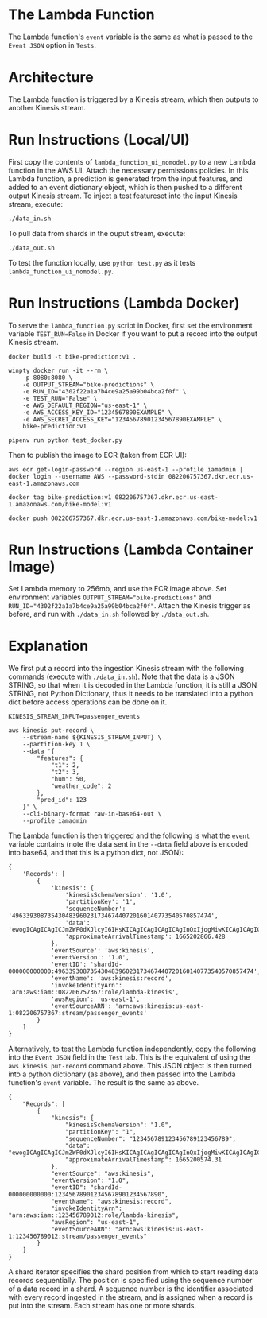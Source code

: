 # The Lambda Function
The Lambda function's `event` variable is the same as what is passed to the `Event JSON` option in `Tests`.

# Architecture
The Lambda function is triggered by a Kinesis stream, which then outputs to another Kinesis stream.

# Run Instructions (Local/UI)
First copy the contents of `lambda_function_ui_nomodel.py` to a new Lambda function in the AWS UI. Attach the necessary permissions policies. In this Lambda function, a prediction is generated from the input features, and added to an event dictionary object, which is then pushed to a different output Kinesis stream. To inject a test featureset into the input Kinesis stream, execute:
```
./data_in.sh
```

To pull data from shards in the ouput stream, execute:
```
./data_out.sh
```
To test the function locally, use `python test.py` as it tests `lambda_function_ui_nomodel.py`.

# Run Instructions (Lambda Docker)
To serve the `lambda_function.py` script in Docker, first set the environment variable `TEST_RUN=False` in Docker if you want to put a record into the output Kinesis stream. 
```
docker build -t bike-prediction:v1 .

winpty docker run -it --rm \
    -p 8080:8080 \
    -e OUTPUT_STREAM="bike-predictions" \
    -e RUN_ID="4302f22a1a7b4ce9a25a99b04bca2f0f" \
    -e TEST_RUN="False" \
    -e AWS_DEFAULT_REGION="us-east-1" \
    -e AWS_ACCESS_KEY_ID="1234567890EXAMPLE" \
    -e AWS_SECRET_ACCESS_KEY="12345678901234567890EXAMPLE" \
    bike-prediction:v1

pipenv run python test_docker.py
```

Then to publish the image to ECR (taken from ECR UI):
```
aws ecr get-login-password --region us-east-1 --profile iamadmin | docker login --username AWS --password-stdin 082206757367.dkr.ecr.us-east-1.amazonaws.com

docker tag bike-prediction:v1 082206757367.dkr.ecr.us-east-1.amazonaws.com/bike-model:v1

docker push 082206757367.dkr.ecr.us-east-1.amazonaws.com/bike-model:v1
```

# Run Instructions (Lambda Container Image)
Set Lambda memory to 256mb, and use the ECR image above. Set environment variables `OUTPUT_STREAM="bike-predictions"` and `RUN_ID="4302f22a1a7b4ce9a25a99b04bca2f0f"`. Attach the Kinesis trigger as before, and run with `./data_in.sh` followed by `./data_out.sh`.



# Explanation
We first put a record into the ingestion Kinesis stream with the following commands (execute with `./data_in.sh`). Note that the data is a JSON STRING, so that when it is decoded in the Lambda function, it is still a JSON STRING, not Python Dictionary, thus it needs to be translated into a python dict before access operations can be done on it. 
```
KINESIS_STREAM_INPUT=passenger_events

aws kinesis put-record \
    --stream-name ${KINESIS_STREAM_INPUT} \
    --partition-key 1 \
    --data '{
        "features": {
            "t1": 2,
            "t2": 3,
            "hum": 50,
            "weather_code": 2
        }, 
        "pred_id": 123
    }' \
    --cli-binary-format raw-in-base64-out \
    --profile iamadmin
```

The Lambda function is then triggered and the following is what the `event` variable contains (note the data sent in the `--data` field above is encoded into base64, and that this is a python dict, not JSON): 
```
{
    'Records': [
        {
            'kinesis': {
                'kinesisSchemaVersion': '1.0', 
                'partitionKey': '1', 
                'sequenceNumber': '49633930873543048396023173467440720160140773540570857474', 
                'data': 'ewogICAgICAgICJmZWF0dXJlcyI6IHsKICAgICAgICAgICAgInQxIjogMiwKICAgICAgICAgICAgInQyIjogMywKICAgICAgICAgICAgImh1bSI6IDUwLAogICAgICAgICAgICAid2VhdGhlcl9jb2RlIjogMgogICAgICAgIH0sIAogICAgICAgICJwcmVkX2lkIjogMTIzCiAgICB9', 
                'approximateArrivalTimestamp': 1665202866.428
            }, 
            'eventSource': 'aws:kinesis', 
            'eventVersion': '1.0', 
            'eventID': 'shardId-000000000000:49633930873543048396023173467440720160140773540570857474', 
            'eventName': 'aws:kinesis:record', 
            'invokeIdentityArn': 'arn:aws:iam::082206757367:role/lambda-kinesis', 
            'awsRegion': 'us-east-1', 
            'eventSourceARN': 'arn:aws:kinesis:us-east-1:082206757367:stream/passenger_events'
        }
    ]
}
```

Alternatively, to test the Lambda function independently, copy the following into the `Event JSON` field in the `Test` tab. This is the equivalent of using the `aws kinesis put-record` command above. This JSON object is then turned into a python dictionary (as above), and then passed into the Lambda function's `event` variable. The result is the same as above.
```
{
    "Records": [
        {
            "kinesis": {
                "kinesisSchemaVersion": "1.0",
                "partitionKey": "1",
                "sequenceNumber": "123456789123456789123456789",
                "data": "ewogICAgICAgICJmZWF0dXJlcyI6IHsKICAgICAgICAgICAgInQxIjogMiwKICAgICAgICAgICAgInQyIjogMywKICAgICAgICAgICAgImh1bSI6IDUwLAogICAgICAgICAgICAid2VhdGhlcl9jb2RlIjogMgogICAgICAgIH0sIAogICAgICAgICJwcmVkX2lkIjogMTIzCiAgICB9",
                "approximateArrivalTimestamp": 1665200574.31
            },
            "eventSource": "aws:kinesis",
            "eventVersion": "1.0",
            "eventID": "shardId-000000000000:123456789012345678901234567890",
            "eventName": "aws:kinesis:record",
            "invokeIdentityArn": "arn:aws:iam::123456789012:role/lambda-kinesis",
            "awsRegion": "us-east-1",
            "eventSourceARN": "arn:aws:kinesis:us-east-1:123456789012:stream/passenger_events"
        }
    ]
}
```

A shard iterator specifies the shard position from which to start reading data records sequentially. The position is specified using the sequence number of a data record in a shard. A sequence number is the identifier associated with every record ingested in the stream, and is assigned when a record is put into the stream. Each stream has one or more shards.


